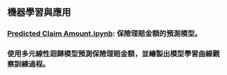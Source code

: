 ## 機器學習與應用
### **[Predicted Claim Amount.ipynb](./Predicted%20Claim%20Amount.ipynb)**: 保險理賠金額的預測模型。
### 使用多元線性迴歸模型預測保險理賠金額，並繪製出模型學習曲線觀察訓練過程。
